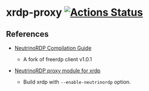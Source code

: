 # xrdp-proxy [![Actions Status](https://github.com/naruhito/xrdp-proxy/workflows/dockerhub/badge.svg)](https://github.com/naruhito/xrdp-proxy/actions)

## References

- [NeutrinoRDP Compilation Guide](https://github.com/neutrinolabs/NeutrinoRDP/wiki/Compilation)
    - A fork of freerdp client v1.0.1

- [NeutrinoRDP proxy module for xrdp](https://github.com/neutrinolabs/xrdp/wiki/NeutrinoRDP-proxy-module-for-xrdp)
    - Build xrdp with `--enable-neutrinordp` option.
